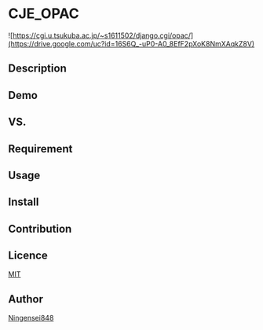 CJE_OPAC
========

![https://cgi.u.tsukuba.ac.jp/~s1611502/django.cgi/opac/](https://drive.google.com/uc?id=16S6Q_-uP0-A0_8EfF2pXoK8NmXAqkZ8V)


## Description

## Demo

## VS. 

## Requirement

## Usage

## Install

## Contribution

## Licence

[MIT](https://github.com/tcnksm/tool/blob/master/LICENCE)

## Author

[Ningensei848](https://github.com/Ningensei848)